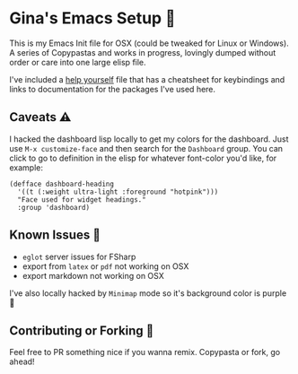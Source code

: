 
# Gina's Emacs Setup 💽

This is my Emacs Init file for OSX (could be tweaked for Linux or Windows).
A series of Copypastas and works in progress, lovingly dumped without order or care into one large elisp file.

I've included a [help yourself](./help_yourself.md) file that has a cheatsheet for keybindings and links to documentation for the packages I've used here. 

## Caveats ⚠️

I hacked the dashboard lisp locally to get my colors for the dashboard. Just use `M-x customize-face` and then search for the `Dashboard` group. You can click to go to definition in the elisp for whatever font-color you'd like, for example: 

```elisp
(defface dashboard-heading
  '((t (:weight ultra-light :foreground "hotpink")))
  "Face used for widget headings."
  :group 'dashboard)

```

## Known Issues 👾

- `eglot` server issues for FSharp 
- export from `latex` or `pdf` not working on OSX
- export markdown not working on OSX

I've also locally hacked by `Minimap` mode so it's background color is purple 💟

## Contributing or Forking 🍝

Feel free to PR something nice if you wanna remix.
Copypasta or fork, go ahead!

